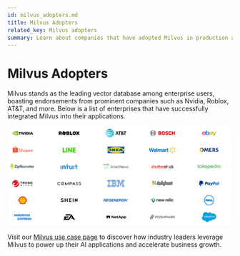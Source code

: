 ```yaml
---
id: milvus_adopters.md
title: Milvus Adopters
related_key: Milvus adopters
summary: Learn about companies that have adopted Milvus in production applications.
---
```

# Milvus Adopters

Milvus stands as the leading vector database among enterprise users, boasting endorsements from prominent companies such as Nvidia, Roblox, AT&T, and more. Below is a list of enterprises that have successfully integrated Milvus into their applications.

![Milvus Adopters](../../../assets/milvus-adopters.png "Milvus adopters.")

Visit our [Milvus use case page](https://milvus.io/use-cases) to discover how industry leaders leverage Milvus to power up their AI applications and accelerate business growth.

